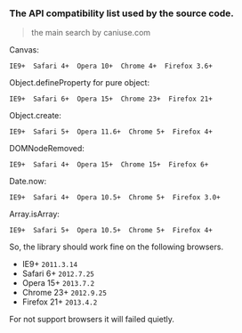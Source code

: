 ### The API compatibility list used by the source code.
> the main search by caniuse.com

Canvas: 

	IE9+  Safari 4+  Opera 10+  Chrome 4+  Firefox 3.6+

Object.defineProperty for pure object: 

	IE9+  Safari 6+  Opera 15+  Chrome 23+  Firefox 21+

Object.create:

	IE9+  Safari 5+  Opera 11.6+  Chrome 5+  Firefox 4+

DOMNodeRemoved:
	
	IE9+  Safari 4+  Opera 15+  Chrome 15+  Firefox 6+

Date.now:

	IE9+  Safari 4+  Opera 10.5+  Chrome 5+  Firefox 3.0+

Array.isArray:

	IE9+  Safari 5+  Opera 10.5+  Chrome 5+  Firefox 4+

So, the library should work fine on the following browsers.

- IE9+              `2011.3.14`
- Safari 6+			`2012.7.25`
- Opera 15+			`2013.7.2`
- Chrome 23+		`2012.9.25`
- Firefox 21+		`2013.4.2`

For not support browsers it will failed quietly.